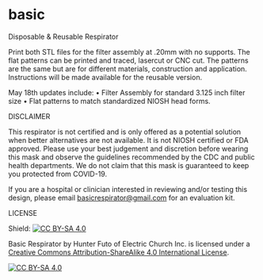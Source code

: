 # basic
Disposable & Reusable Respirator

Print both STL files for the filter assembly at .20mm with no supports. The flat patterns can be printed and traced, lasercut or CNC cut. The patterns are the same but are for different materials, construction and application. Instructions will be made available for the reusable version.


May 18th updates include:
•  Filter Assembly for standard 3.125 inch filter size
•  Flat patterns to match standardized NIOSH head forms. 


DISCLAIMER

This respirator is not certified and is only offered as a potential solution when better alternatives are not available. It is not NIOSH certified or FDA approved. Please use your best judgement and discretion before wearing this mask and observe the guidelines recommended by the CDC and public health departments. We do not claim that this mask is guaranteed to keep you protected from COVID-19.

If you are a hospital or clinician interested in reviewing and/or testing this design, please email basicrespirator@gmail.com for an evaluation kit.


LICENSE

Shield: [![CC BY-SA 4.0][cc-by-sa-shield]][cc-by-sa]

Basic Respirator by Hunter Futo of Electric Church Inc. is licensed under a [Creative Commons Attribution-ShareAlike 4.0 International License][cc-by-sa].

[![CC BY-SA 4.0][cc-by-sa-image]][cc-by-sa]

[cc-by-sa]: http://creativecommons.org/licenses/by-sa/4.0/
[cc-by-sa-image]: https://licensebuttons.net/l/by-sa/4.0/88x31.png
[cc-by-sa-shield]: https://img.shields.io/badge/License-CC%20BY--SA%204.0-lightgrey.svg
